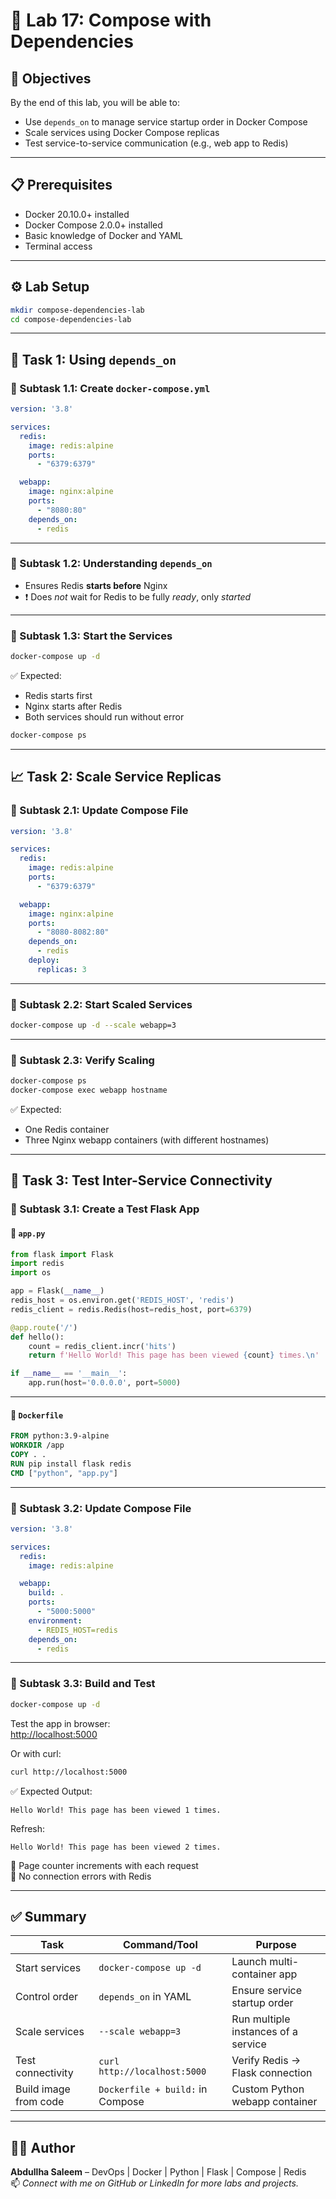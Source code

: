# 🔗 Lab 17: Compose with Dependencies

## 🎯 Objectives

By the end of this lab, you will be able to:

- Use `depends_on` to manage service startup order in Docker Compose
- Scale services using Docker Compose replicas
- Test service-to-service communication (e.g., web app to Redis)

---

## 📋 Prerequisites

- Docker 20.10.0+ installed
- Docker Compose 2.0.0+ installed
- Basic knowledge of Docker and YAML
- Terminal access

---

## ⚙️ Lab Setup

```bash
mkdir compose-dependencies-lab
cd compose-dependencies-lab
```

---

## 🧱 Task 1: Using `depends_on`

### 🔹 Subtask 1.1: Create `docker-compose.yml`

```yaml
version: '3.8'

services:
  redis:
    image: redis:alpine
    ports:
      - "6379:6379"

  webapp:
    image: nginx:alpine
    ports:
      - "8080:80"
    depends_on:
      - redis
```

---

### 🔹 Subtask 1.2: Understanding `depends_on`

- Ensures Redis **starts before** Nginx
- ❗ Does *not* wait for Redis to be fully *ready*, only *started*

---

### 🔹 Subtask 1.3: Start the Services

```bash
docker-compose up -d
```

✅ Expected:
- Redis starts first
- Nginx starts after Redis
- Both services should run without error

```bash
docker-compose ps
```

---

## 📈 Task 2: Scale Service Replicas

### 🔹 Subtask 2.1: Update Compose File

```yaml
version: '3.8'

services:
  redis:
    image: redis:alpine
    ports:
      - "6379:6379"

  webapp:
    image: nginx:alpine
    ports:
      - "8080-8082:80"
    depends_on:
      - redis
    deploy:
      replicas: 3
```

---

### 🔹 Subtask 2.2: Start Scaled Services

```bash
docker-compose up -d --scale webapp=3
```

---

### 🔹 Subtask 2.3: Verify Scaling

```bash
docker-compose ps
docker-compose exec webapp hostname
```

✅ Expected:
- One Redis container
- Three Nginx webapp containers (with different hostnames)

---

## 🔌 Task 3: Test Inter-Service Connectivity

### 🔹 Subtask 3.1: Create a Test Flask App

#### 📝 `app.py`
```python
from flask import Flask
import redis
import os

app = Flask(__name__)
redis_host = os.environ.get('REDIS_HOST', 'redis')
redis_client = redis.Redis(host=redis_host, port=6379)

@app.route('/')
def hello():
    count = redis_client.incr('hits')
    return f'Hello World! This page has been viewed {count} times.\n'

if __name__ == '__main__':
    app.run(host='0.0.0.0', port=5000)
```

---

#### 🐳 `Dockerfile`
```Dockerfile
FROM python:3.9-alpine
WORKDIR /app
COPY . .
RUN pip install flask redis
CMD ["python", "app.py"]
```

---

### 🔹 Subtask 3.2: Update Compose File

```yaml
version: '3.8'

services:
  redis:
    image: redis:alpine

  webapp:
    build: .
    ports:
      - "5000:5000"
    environment:
      - REDIS_HOST=redis
    depends_on:
      - redis
```

---

### 🔹 Subtask 3.3: Build and Test

```bash
docker-compose up -d
```

Test the app in browser:  
[http://localhost:5000](http://localhost:5000)

Or with curl:
```bash
curl http://localhost:5000
```

✅ Expected Output:
```
Hello World! This page has been viewed 1 times.
```

Refresh:
```
Hello World! This page has been viewed 2 times.
```

🔁 Page counter increments with each request  
🚫 No connection errors with Redis

---

## ✅ Summary

| Task                        | Command/Tool                        | Purpose                                       |
|-----------------------------|-------------------------------------|-----------------------------------------------|
| Start services              | `docker-compose up -d`             | Launch multi-container app                    |
| Control order               | `depends_on` in YAML                | Ensure service startup order                  |
| Scale services              | `--scale webapp=3`                  | Run multiple instances of a service           |
| Test connectivity           | `curl http://localhost:5000`       | Verify Redis → Flask connection               |
| Build image from code       | `Dockerfile + build:` in Compose   | Custom Python webapp container                |

---

## 👨‍💻 Author

**Abdullha Saleem** – DevOps | Docker | Python | Flask | Compose | Redis  
📫 *Connect with me on GitHub or LinkedIn for more labs and projects.*
